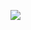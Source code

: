 <p align="right">
  <img src="https://i.pinimg.com/originals/2d/cd/8e/2dcd8e6e4be2145fb96459c8e788a9e2.jpg"/>
</p>
